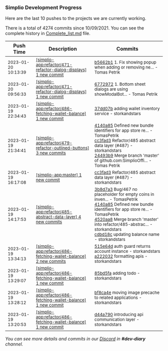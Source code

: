 
### Simplio Development Progress

Here are the last 10 pushes to the projects we are currently working.

There is a total of 4274 commits since 10/09/2021. You can see the complete history in
 [Complete_list.md](Complete_list.md) file.

| Push Time | Description | Commits |
| --- | --- | --- |
| <sub>2023-01-20 10:13:39</sub> | <sub>[[simplio-app:refactor/471\-refactor\-dialog\-displays] 1 new commit](https://github.com/SimplioOfficial/simplio-app/commit/b5662b1728ac5f76123e5183e9d30333c0c94616)</sub> | <sub>[b5662b1](https://github.com/SimplioOfficial/simplio-app/commit/b5662b1728ac5f76123e5183e9d30333c0c94616) 1. Fix showing popup when adding or removing ne... - Tomas Petrik</sub> |
| <sub>2023-01-20 09:56:33</sub> | <sub>[[simplio-app:refactor/471\-refactor\-dialog\-displays] 1 new commit](https://github.com/SimplioOfficial/simplio-app/commit/677297267adfa14c5a3427d1a044c7f98f0baa75)</sub> | <sub>[6772972](https://github.com/SimplioOfficial/simplio-app/commit/677297267adfa14c5a3427d1a044c7f98f0baa75) 1. Bottom sheet dialogs are using showModalBot... - Tomas Petrik</sub> |
| <sub>2023-01-19 22:34:43</sub> | <sub>[[simplio-app:refactor/486\-fetching\-wallet\-balance] 1 new commit](https://github.com/SimplioOfficial/simplio-app/commit/37dd07b8c36d5656e30fa0eb972a7a6a22b1d6eb)</sub> | <sub>[37dd07b](https://github.com/SimplioOfficial/simplio-app/commit/37dd07b8c36d5656e30fa0eb972a7a6a22b1d6eb) adding wallet inventory service - storkandstars</sub> |
| <sub>2023-01-19 21:34:41</sub> | <sub>[[simplio-app:refactor/479\-refactor\-outlined\-buttons] 3 new commits](https://github.com/SimplioOfficial/simplio-app/compare/78084570aa67...24493b962367)</sub> | <sub>[4140a85](https://github.com/SimplioOfficial/simplio-app/commit/4140a85ee85b48741dffd2fd45d7c6a8c2117e1b) Defined new bundle identifiers for app store re... - TomasPetrik<br>[cc3fad3](https://github.com/SimplioOfficial/simplio-app/commit/cc3fad39e15d437612cd0e0ddf472b50e2fc9645) Refactor/485 abstract data layer (#487) - storkandstars<br>[24493b9](https://github.com/SimplioOfficial/simplio-app/commit/24493b962367ea1ac4730a05a6a061d5bba7dd18) Merge branch 'master' of github.com:SimplioOffi... - Tomas Petrik</sub> |
| <sub>2023-01-19 16:17:08</sub> | <sub>[[simplio-app:master] 1 new commit](https://github.com/SimplioOfficial/simplio-app/commit/cc3fad39e15d437612cd0e0ddf472b50e2fc9645)</sub> | <sub>[cc3fad3](https://github.com/SimplioOfficial/simplio-app/commit/cc3fad39e15d437612cd0e0ddf472b50e2fc9645) Refactor/485 abstract data layer (#487) - storkandstars</sub> |
| <sub>2023-01-19 14:17:53</sub> | <sub>[[simplio-app:refactor/485\-abstract\-data\-layer] 4 new commits](https://github.com/SimplioOfficial/simplio-app/compare/96af22082663...cdbd18c38cfe)</sub> | <sub>[3b8d7a3](https://github.com/SimplioOfficial/simplio-app/commit/3b8d7a39d0c87035cb0a5ef4044f7da64480a5cd) Bug/467 no placeholder for empty coins in inven... - TomasPetrik<br>[4140a85](https://github.com/SimplioOfficial/simplio-app/commit/4140a85ee85b48741dffd2fd45d7c6a8c2117e1b) Defined new bundle identifiers for app store re... - TomasPetrik<br>[4520aa8](https://github.com/SimplioOfficial/simplio-app/commit/4520aa8da112c84efe3a7d45b59e25c99b9a218c) Merge branch 'master' into refactor/485-abstrac... - storkandstars<br>[cdbd18c](https://github.com/SimplioOfficial/simplio-app/commit/cdbd18c38cfe791dfad086da09b31ace3327813f) updating balance name - storkandstars</sub> |
| <sub>2023-01-19 13:34:13</sub> | <sub>[[simplio-app:refactor/486\-fetching\-wallet\-balance] 2 new commits](https://github.com/SimplioOfficial/simplio-app/compare/85bd5facd81e...a2220321aa14)</sub> | <sub>[515e64d](https://github.com/SimplioOfficial/simplio-app/commit/515e64d961bf80faae8d958461355ce39cf01586) auth guard returns account instance - storkandstars<br>[a222032](https://github.com/SimplioOfficial/simplio-app/commit/a2220321aa14362a3f7bad9b673adb6d860a333e) formatting apis - storkandstars</sub> |
| <sub>2023-01-19 13:29:07</sub> | <sub>[[simplio-app:refactor/486\-fetching\-wallet\-balance] 1 new commit](https://github.com/SimplioOfficial/simplio-app/commit/85bd5facd81eaddf0c2341258ad7cc1bb95a8197)</sub> | <sub>[85bd5fa](https://github.com/SimplioOfficial/simplio-app/commit/85bd5facd81eaddf0c2341258ad7cc1bb95a8197) adding todo - storkandstars</sub> |
| <sub>2023-01-19 13:28:12</sub> | <sub>[[simplio-app:refactor/486\-fetching\-wallet\-balance] 1 new commit](https://github.com/SimplioOfficial/simplio-app/commit/bf8ca4e071758d1f511a41453d593a77f573e5c9)</sub> | <sub>[bf8ca4e](https://github.com/SimplioOfficial/simplio-app/commit/bf8ca4e071758d1f511a41453d593a77f573e5c9) moving image precache to related applications - storkandstars</sub> |
| <sub>2023-01-19 13:20:53</sub> | <sub>[[simplio-app:refactor/486\-fetching\-wallet\-balance] 1 new commit](https://github.com/SimplioOfficial/simplio-app/commit/d44a79021da6d0526a04bc9b9011e8e63d83c1af)</sub> | <sub>[d44a790](https://github.com/SimplioOfficial/simplio-app/commit/d44a79021da6d0526a04bc9b9011e8e63d83c1af) introducing api communication layer - storkandstars</sub> |

_You can see more details and commits in our [Discord](https://discord.gg/aKhjuwZmdP) in **#dev-diary** channel._
